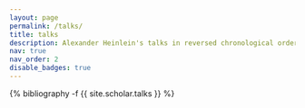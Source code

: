 ```yaml
---
layout: page
permalink: /talks/
title: talks
description: Alexander Heinlein's talks in reversed chronological order.
nav: true
nav_order: 2
disable_badges: true
---
```


<div class="publications">

{% bibliography -f {{ site.scholar.talks }} %}
<!-- {% bibliography -f {{ site.scholar.talks }} -q @*[keywords ^= plenary] %}
{% bibliography -f {{ site.scholar.talks }} -q @*[keywords ^= seminar] %} -->

</div>
